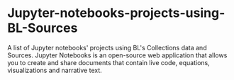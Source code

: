 # Jupyter-notebooks-projects-using-BL-Sources
A list of Jupyter notebooks' projects using BL's Collections data and Sources. 
Jupyter Notebooks is an open-source web application that allows you to create and share documents that contain live code, equations, visualizations and narrative text.
